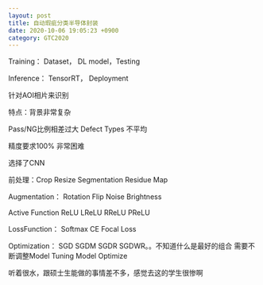 ```yaml
---
layout: post
title: 自动瑕疵分类半导体封装
date: 2020-10-06 19:05:23 +0900
category: GTC2020
---
```




Training： Dataset， DL model，Testing

Inference： TensorRT， Deployment

针对AOI相片来识别

特点：背景非常复杂

Pass/NG比例相差过大 Defect Types 不平均

精度要求100% 非常困难

选择了CNN

前处理：Crop Resize Segmentation Residue Map 

Augmentation： Rotation Flip Noise Brightness

Active Function ReLU LReLU RReLU PReLU

LossFunction： Softmax CE Focal Loss

Optimization： SGD SGDM SGDR SGDWR。。不知道什么是最好的组合 需要不断调整Model Tuning Model Optimize

听着很水，跟硕士生能做的事情差不多，感觉去这的学生很惨啊

